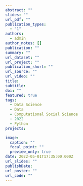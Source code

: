 ```yaml
---
abstract: ""
slides: ""
url_pdf: ""
publication_types:
  - "1"
authors:
  - admin
author_notes: []
publication: ""
summary: ""
url_dataset: ""
url_project: ""
publication_short: ""
url_source: ""
url_video: ""
title: 
subtitle: 
doi: ""
featured: true
tags:
  - Data Science
  - Data
  - Computational Social Science
  - 2022
  - Python
projects:

image:
  caption: ""
  focal_point: ""
  preview_only: true
date: 2022-05-01T17:35:00.000Z
url_slides: ""
publishDate: 
url_poster: ""
url_code: ""
---
```


